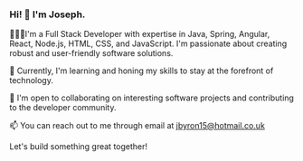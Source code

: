 ### Hi! 👋 I'm Joseph.

🤵🏾‍♂️I'm a Full Stack Developer with expertise in Java, Spring, Angular, React, Node.js, HTML, CSS, and JavaScript. I'm passionate about creating robust and user-friendly software solutions.

🌱 Currently, I'm learning and honing my skills to stay at the forefront of technology.

💼 I'm open to collaborating on interesting software projects and contributing to the developer community.

📫 You can reach out to me through email at jbyron15@hotmail.co.uk

Let's build something great together!
